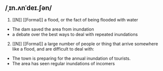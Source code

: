 ## /ˌɪn.ʌnˈdeɪ.ʃən/
1. [[N]] [[Formal]]
a flood, or the fact of being flooded with water

- The dam saved the area from inundation
- a debate over the best ways to deal with repeated inundations

2. [[N]] [[Formal]]
a large number of people or thing that arrive somewhere like a flood, and are difficult to deal with:

- The town is preparing for the annual inundation of tourists.
- The area has seen regular inundations of incomers
